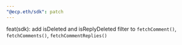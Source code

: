 ```yaml
---
"@ecp.eth/sdk": patch
---
```


feat(sdk): add isDeleted and isReplyDeleted filter to `fetchComment()`, `fetchComments()`, `fetchCommentReplies()`
